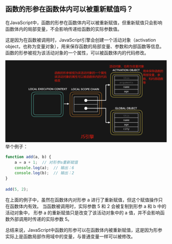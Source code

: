 

## 函数的形参在函数体内可以被重新赋值吗？

在JavaScript中，<span class="bg-yellow-200">函数的形参在函数体内可以被重新赋值</span>，但重新赋值只会影响函数体内的局部变量，不会影响传递给函数的实际参数值。

这是因为在函数被调用时，JavaScript引擎会创建一个活动对象（activation object，也称为变量对象），用来保存函数的局部变量、参数和内部函数等信息。函数的形参被视为该活动对象的一个属性，可以被函数体内的代码修改。

![活动对象](../images/20240623174450.png)
举个例子：

```javascript
function add(a, b) {
    a = a + 1;  // 对形参a重新赋值
    console.log(a);  // 输出：6
    console.log(b);  // 输出：2
}

add(5, 2);
```
在上面的例子中，虽然在函数体内对形参 a 进行了重新赋值，但这个赋值操作只在函数体内有效。
当函数被调用时，实际参数 5 和 2 会被复制到形参 a 和 b 中的活动对象中，
形参 a 的重新赋值只是改变了该活动对象中的 a 值，并不会影响函数外部调用时传递的实际参数 5。

总结来说，JavaScript中函数的形参可以在函数体内被重新赋值，这是因为<span class="bg-yellow-200">形参实际上是函数局部作用域中的变量，与普通变量一样可以被修改。</span>






